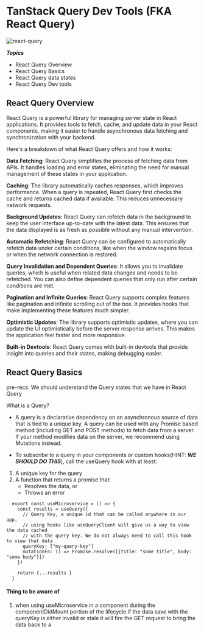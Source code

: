 # TanStack Query Dev Tools (FKA React Query)

![react-query](https://repository-images.githubusercontent.com/207645083/e5281400-c0a4-11ea-911e-bf5e8aee9f15)

***Topics***

- React Query Overview
- React Query Basics
- React Query data states
- React Query Dev tools

## React Query Overview

React Query is a powerful library for managing server state in React applications. It provides tools to fetch, cache, and update data in your React components, making it easier to handle asynchronous data fetching and synchronization with your backend.

Here's a breakdown of what React Query offers and how it works:

**Data Fetching**: React Query simplifies the process of fetching data from APIs. It handles loading and error states, eliminating the need for manual management of these states in your application.

**Caching**: The library automatically caches responses, which improves performance. When a query is repeated, React Query first checks the cache and returns cached data if available. This reduces unnecessary network requests.

**Background Updates**: React Query can refetch data in the background to keep the user interface up-to-date with the latest data. This ensures that the data displayed is as fresh as possible without any manual intervention.

**Automatic Refetching**: React Query can be configured to automatically refetch data under certain conditions, like when the window regains focus or when the network connection is restored.

**Query Invalidation and Dependent Queries**: It allows you to invalidate queries, which is useful when related data changes and needs to be refetched. You can also define dependent queries that only run after certain conditions are met.

**Pagination and Infinite Queries**: React Query supports complex features like pagination and infinite scrolling out of the box. It provides hooks that make implementing these features much simpler.

**Optimistic Updates**: The library supports optimistic updates, where you can update the UI optimistically before the server response arrives. This makes the application feel faster and more responsive.

**Built-in Devtools**: React Query comes with built-in devtools that provide insight into queries and their states, making debugging easier.


## React Query Basics

pre-recs:
We should understand the Query states that we have in React Query


What is a Query?

  - A query is a declarative dependency on an asynchronous source of data that is tied to a unique key. A query can be used with any Promise based method (including GET and POST methods) to fetch data from a server. If your method modifies data on the server, we recommend using Mutations instead.

  - To subscribe to a query in your components or custom hooks(HINT: ***WE SHOULD DO THIS***), call the useQuery hook with at least:

  1. A unique key for the query
  2. A function that returns a promise that:
       - Resolves the data, or
       - Throws an error

```tsx
  export const useMicroservice = () => {
    const results = useQuery({
      // Query Key, a unique id that can be called anywhere in our app.
      // using hooks like useQueryClient will give us a way to view the data cached
      // with the query key. We do not always need to call this hook to view that data
      queryKey: ["my-query-key"]
      mutationFn: () => Promise.resolve([{title: "some title", body: "some body"}])
    })

    return {...results }
  }
```

#### Thing to be aware of

1. when using useMicroservice in a component during the componentDidMount portion of the lifecycle if the data save with the queryKey is either invalid or stale it will fire the GET request to bring the data back to a
